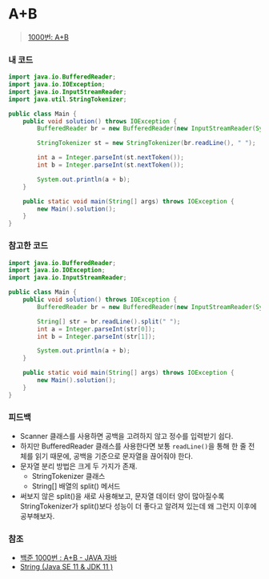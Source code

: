 # A+B

> [1000번: A+B](https://www.acmicpc.net/problem/1000)

### 내 코드

```java
import java.io.BufferedReader;
import java.io.IOException;
import java.io.InputStreamReader;
import java.util.StringTokenizer;

public class Main {
    public void solution() throws IOException {
        BufferedReader br = new BufferedReader(new InputStreamReader(System.in));

        StringTokenizer st = new StringTokenizer(br.readLine(), " ");

        int a = Integer.parseInt(st.nextToken());
        int b = Integer.parseInt(st.nextToken());

        System.out.println(a + b);
    }

    public static void main(String[] args) throws IOException {
        new Main().solution();
    }
}
```

### 참고한 코드

```java
import java.io.BufferedReader;
import java.io.IOException;
import java.io.InputStreamReader;

public class Main {
    public void solution() throws IOException {
        BufferedReader br = new BufferedReader(new InputStreamReader(System.in));

        String[] str = br.readLine().split(" ");
        int a = Integer.parseInt(str[0]);
        int b = Integer.parseInt(str[1]);

        System.out.println(a + b);
    }

    public static void main(String[] args) throws IOException {
        new Main().solution();
    }
}
```

### 피드백

* Scanner 클래스를 사용하면 공백을 고려하지 않고 정수를 입력받기 쉽다.
* 하지만 BufferedReader 클래스를 사용한다면 보통 `readLine()`을 통해 한 줄 전체를 읽기 때문에, 공백을 기준으로 문자열을 끊어줘야 한다.
* 문자열 분리 방법은 크게 두 가지가 존재.
    * StringTokenizer 클래스
    * String[] 배열의 split() 메서드
* 써보지 않은 split()을 새로 사용해보고, 문자열 데이터 양이 많아질수록 StringTokenizer가 split()보다 성능이 더 좋다고 알려져 있는데 왜 그런지 이후에 공부해보자.

### 참조

* [백준 1000번 : A+B - JAVA 자바](https://st-lab.tistory.com/12?category=827050)
* [String (Java SE 11 & JDK 11 )](https://docs.oracle.com/en/java/javase/11/docs/api/java.base/java/lang/String.html#split(java.lang.String):~:text=Pattern-,split,-public%C2%A0String)